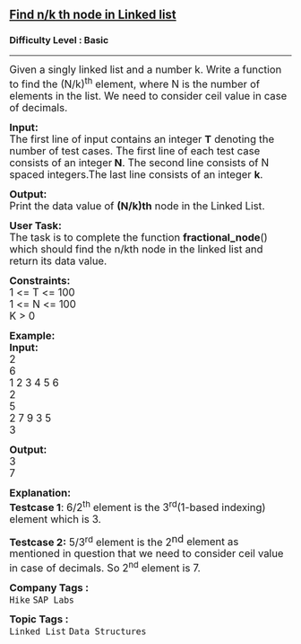 <h2><a href="https://practice.geeksforgeeks.org/problems/find-nk-th-node-in-linked-list/1?page=1&sprint=ca8ae412173dbd8346c26a0295d098fd&sortBy=submissions">Find n/k th node in Linked list</a></h2><h3>Difficulty Level : Basic</h3><hr><div class="problems_problem_content__Xm_eO"><p><span style="font-size:18px">Given a singly linked list and a number k. Write a function to find the (N/k)<sup>th</sup> element, where N is the number of elements in the list. We need to consider ceil value in case of decimals.</span></p>

<p><span style="font-size:18px"><strong>Input:</strong><br>
The first line of input contains an integer <strong>T</strong> denoting the number of test cases. The first line of each test case consists of an integer<strong> N</strong>. The second line consists of N spaced integers.The last line consists of an integer <strong>k</strong>.</span></p>

<p><span style="font-size:18px"><strong>Output:</strong><br>
Print the data value of <strong>(N/k)th</strong> node in the Linked List.</span></p>

<p><span style="font-size:18px"><strong>User Task:</strong><br>
The task is to complete the function&nbsp;<strong>fractional_node</strong>() which should find the n/kth node in the linked list and return its data value.</span></p>

<p><span style="font-size:18px"><strong>Constraints:&nbsp;</strong><br>
1 &lt;= T &lt;= 100<br>
1 &lt;= N &lt;= 100<br>
K &gt;&nbsp;0</span></p>

<p><span style="font-size:18px"><strong>Example:<br>
Input:</strong><br>
2<br>
6<br>
1 2 3 4 5 6<br>
2<br>
5<br>
2 7 9 3 5<br>
3</span></p>

<p><span style="font-size:18px"><strong>Output:</strong><br>
3<br>
7</span></p>

<p><span style="font-size:18px"><strong>Explanation:<br>
Testcase 1</strong>: 6/2<sup>th</sup> element is the 3<sup>rd</sup>(1-based indexing) element which is 3.</span></p>

<p><span style="font-size:18px"><strong>Testcase 2:</strong>&nbsp;5/3</span><sup><span style="font-size:15px">rd</span></sup><span style="font-size:18px">&nbsp;element is the 2</span><sup style="font-size:18px">nd </sup><span style="font-size:18px">element as mentioned in question that we need to consider ceil value in case of decimals. So 2<sup>nd</sup> element is 7.</span></p>
</div><p><span style=font-size:18px><strong>Company Tags : </strong><br><code>Hike</code>&nbsp;<code>SAP Labs</code>&nbsp;<br><p><span style=font-size:18px><strong>Topic Tags : </strong><br><code>Linked List</code>&nbsp;<code>Data Structures</code>&nbsp;